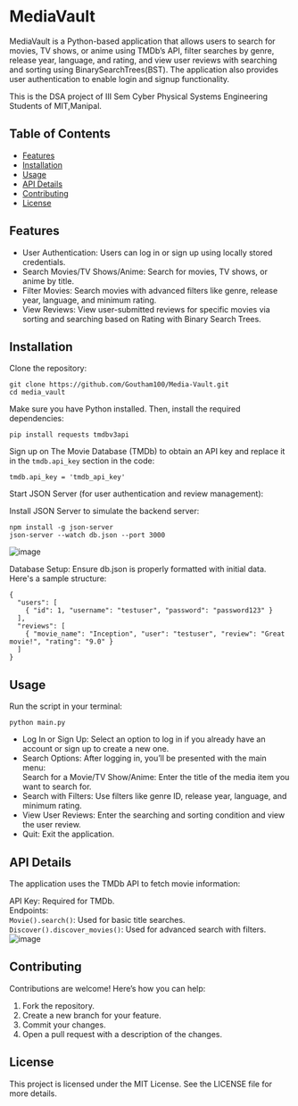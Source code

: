 # MediaVault
MediaVault is a Python-based application that allows users to search for movies, TV shows, or anime using TMDb’s API, filter searches by genre, release year, language, and rating, and view user reviews with searching and sorting using BinarySearchTrees(BST). The application also provides user authentication to enable login and signup functionality.  

This is the DSA project of III Sem Cyber Physical Systems Engineering Students of MIT,Manipal.  
## Table of Contents
- [Features](https://github.com/Goutham100/Media-Vault/blob/main/README.md#features)
- [Installation](https://github.com/Goutham100/Media-Vault/blob/main/README.md#installation)
- [Usage](https://github.com/Goutham100/Media-Vault/blob/main/README.md#usage)
- [API Details](https://github.com/Goutham100/Media-Vault/blob/main/README.md#api-details)
- [Contributing](https://github.com/Goutham100/Media-Vault/blob/main/README.md#contributing)
- [License](https://github.com/Goutham100/Media-Vault/blob/main/README.md#license)
## Features
- User Authentication: Users can log in or sign up using locally stored credentials.  
- Search Movies/TV Shows/Anime: Search for movies, TV shows, or anime by title.  
- Filter Movies: Search movies with advanced filters like genre, release year, language, and minimum rating.  
- View Reviews: View user-submitted reviews for specific movies via sorting and searching based on Rating with Binary Search Trees.  

## Installation
Clone the repository:  
```
git clone https://github.com/Goutham100/Media-Vault.git
cd media_vault
```
Make sure you have Python installed. Then, install the required dependencies:  
```
pip install requests tmdbv3api
```
Sign up on The Movie Database (TMDb) to obtain an API key and replace it in the ```tmdb.api_key``` section in the code:  
```
tmdb.api_key = 'tmdb_api_key'
```
Start JSON Server (for user authentication and review management):  

Install JSON Server to simulate the backend server:  
```
npm install -g json-server
json-server --watch db.json --port 3000
```
![image](https://github.com/user-attachments/assets/94e5dfab-ab97-45bb-9f19-0f6a77f689a6)  

Database Setup: Ensure db.json is properly formatted with initial data. Here's a sample structure:  
```
{
  "users": [
    { "id": 1, "username": "testuser", "password": "password123" }
  ],
  "reviews": [
    { "movie_name": "Inception", "user": "testuser", "review": "Great movie!", "rating": "9.0" }
  ]
}
```
## Usage
Run the script in your terminal:  
```
python main.py
```
- Log In or Sign Up: Select an option to log in if you already have an account or sign up to create a new one.
- Search Options: After logging in, you’ll be presented with the main menu:  
  Search for a Movie/TV Show/Anime: Enter the title of the media item you want to search for.
- Search with Filters: Use filters like genre ID, release year, language, and minimum rating.
- View User Reviews: Enter the searching and sorting condition and view the user review.
- Quit: Exit the application.
## API Details
The application uses the TMDb API to fetch movie information:  

API Key: Required for TMDb.  
Endpoints:  
`Movie().search()`: Used for basic title searches.  
`Discover().discover_movies()`: Used for advanced search with filters.  
![image](https://github.com/user-attachments/assets/727bd2ec-c7b9-49de-82eb-eeb0443e285c)  

## Contributing
Contributions are welcome! Here’s how you can help:  

1. Fork the repository.
2. Create a new branch for your feature.
3. Commit your changes.
4. Open a pull request with a description of the changes.
## License
This project is licensed under the MIT License. See the LICENSE file for more details.  


